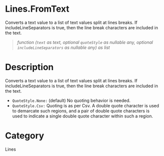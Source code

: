 # Lines.FromText
Converts a text value to a list of text values split at lines breaks. If includeLineSeparators is true, then the line break characters are included in the text.
> _function (<code>text</code> as text, optional <code>quoteStyle</code> as nullable any, optional <code>includeLineSeparators</code> as nullable any) as list_

# Description 
Converts a text value to a list of text values split at lines breaks. If includeLineSeparators is true, then the line break characters are included in the text.
        <div>
          <ul>
            <li><code>QuoteStyle.None:</code> (default) No quoting behavior is needed.</li>
            <li><code>QuoteStyle.Csv:</code> Quoting is as per Csv. A double quote character is used to demarcate such regions, and a pair of double quote characters is used to indicate a single double quote character within such a region. </li>
          </ul>
        </div>
# Category 
Lines
